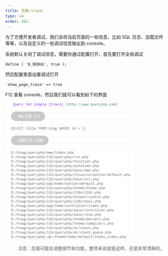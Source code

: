 ```yaml
---
title: 页面.trace
type: v4
order: 262
---
```


为了方便开发者调试，我们会将当前页面的一些信息，比如 SQL 日志、加载文件等等，以及自定义的一些调试信息输出到 console。

系统默认关闭了调试信息，需要你通过配置打开，首先要打开全局调试
~~~
define ( 'Q_DEBUG', true );
~~~

然后配置里面设置调试打开
~~~
'show_page_trace' => true
~~~

F12 查看 console，然后我们就可以看到如下的界面

![](image/screenshot_1482044325316.png)

> 注意：后面可能会调整细节和功能，整体来说就是这样，还是非常清晰的。
